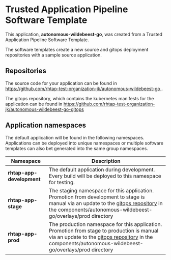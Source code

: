 # Trusted Application Pipeline Software Template

This application, **autonomous-wildebeest-go**, was created from a Trusted Application Pipeline Software Template.

The software templates create a new source and gitops deployment repositories with a sample source application. 

## Repositories

The source code for your application can be found in [https://github.com/rhtap-test-organization-jk/autonomous-wildebeest-go ](https://github.com/rhtap-test-organization-jk/autonomous-wildebeest-go ).
 
The gitops repository, which contains the kubernetes manifests for the application can be found in 
[https://github.com/rhtap-test-organization-jk/autonomous-wildebeest-go-gitops ](https://github.com/rhtap-test-organization-jk/autonomous-wildebeest-go-gitops ) 

## Application namespaces 

The default application will be found in the following namespaces. Applications can be deployed into unique namespaces or multiple software templates can also bet generated into the same group namespaces.  

|  Namespace   |  Description   |  
| -------- | -------- |   
| **rhtap-app-development** | The default application during development. Every build will be deployed to this namespace for testing. | 
| **rhtap-app-stage** | The staging namespace for this application. Promotion from development to stage is manual via an update to the [gitops repository](https://github.com/rhtap-test-organization-jk/autonomous-wildebeest-go-gitops ) in the components/autonomous-wildebeest-go/overlays/prod directory |  
| **rhtap-app-prod** | The production namespace for this application. Promotion from stage to production is manual via an update to the [gitops repository](https://github.com/rhtap-test-organization-jk/autonomous-wildebeest-go-gitops ) in the components/autonomous-wildebeest-go/overlays/prod directory | 